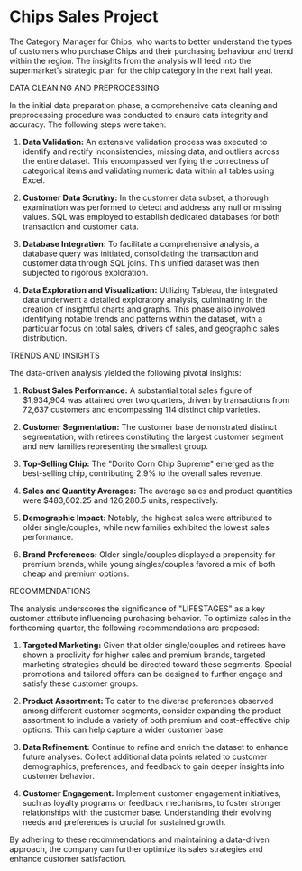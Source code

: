 # Chips Sales Project 
The Category Manager for Chips, who wants to better understand the types of customers who purchase Chips and their purchasing behaviour and trend within the region.
The insights from the analysis will feed into the supermarket’s strategic plan for the chip category in the next half year.

DATA CLEANING AND PREPROCESSING

In the initial data preparation phase, a comprehensive data cleaning and preprocessing procedure was conducted to ensure data integrity and accuracy. The following steps were taken:

1. **Data Validation:** An extensive validation process was executed to identify and rectify inconsistencies, missing data, and outliers across the entire dataset. This encompassed verifying the correctness of categorical items and validating numeric data within all tables using Excel.

2. **Customer Data Scrutiny:** In the customer data subset, a thorough examination was performed to detect and address any null or missing values. SQL was employed to establish dedicated databases for both transaction and customer data.

3. **Database Integration:** To facilitate a comprehensive analysis, a database query was initiated, consolidating the transaction and customer data through SQL joins. This unified dataset was then subjected to rigorous exploration.

4. **Data Exploration and Visualization:** Utilizing Tableau, the integrated data underwent a detailed exploratory analysis, culminating in the creation of insightful charts and graphs. This phase also involved identifying notable trends and patterns within the dataset, with a particular focus on total sales, drivers of sales, and geographic sales distribution.

TRENDS AND INSIGHTS

The data-driven analysis yielded the following pivotal insights:

1. **Robust Sales Performance:** A substantial total sales figure of $1,934,904 was attained over two quarters, driven by transactions from 72,637 customers and encompassing 114 distinct chip varieties.

2. **Customer Segmentation:** The customer base demonstrated distinct segmentation, with retirees constituting the largest customer segment and new families representing the smallest group.

3. **Top-Selling Chip:** The "Dorito Corn Chip Supreme" emerged as the best-selling chip, contributing 2.9% to the overall sales revenue.

4. **Sales and Quantity Averages:** The average sales and product quantities were $483,602.25 and 126,280.5 units, respectively.

5. **Demographic Impact:** Notably, the highest sales were attributed to older single/couples, while new families exhibited the lowest sales performance.

6. **Brand Preferences:** Older single/couples displayed a propensity for premium brands, while young singles/couples favored a mix of both cheap and premium options.

RECOMMENDATIONS

The analysis underscores the significance of "LIFESTAGES" as a key customer attribute influencing purchasing behavior. To optimize sales in the forthcoming quarter, the following recommendations are proposed:

1. **Targeted Marketing:** Given that older single/couples and retirees have shown a proclivity for higher sales and premium brands, targeted marketing strategies should be directed toward these segments. Special promotions and tailored offers can be designed to further engage and satisfy these customer groups.

2. **Product Assortment:** To cater to the diverse preferences observed among different customer segments, consider expanding the product assortment to include a variety of both premium and cost-effective chip options. This can help capture a wider customer base.

3. **Data Refinement:** Continue to refine and enrich the dataset to enhance future analyses. Collect additional data points related to customer demographics, preferences, and feedback to gain deeper insights into customer behavior.

4. **Customer Engagement:** Implement customer engagement initiatives, such as loyalty programs or feedback mechanisms, to foster stronger relationships with the customer base. Understanding their evolving needs and preferences is crucial for sustained growth.

By adhering to these recommendations and maintaining a data-driven approach, the company can further optimize its sales strategies and enhance customer satisfaction.
